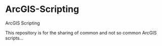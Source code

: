 ArcGIS-Scripting
================

ArcGIS Scripting


This repository is for the sharing of common and not so common ArcGIS scripts...

